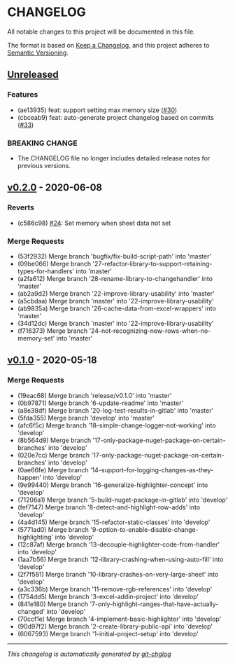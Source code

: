 # CHANGELOG

All notable changes to this project will be documented in this file.

The format is based on [Keep a Changelog], and this project adheres to [Semantic Versioning].

## [Unreleased]

### Features
- (ae13935) feat: support setting max memory size ([#30](https://gitlab.com/hectorjsmith/csharp-excel-changehandler/issues/30))
- (cbceab9) feat: auto-generate project changelog based on commits ([#33](https://gitlab.com/hectorjsmith/csharp-excel-changehandler/issues/33))

### BREAKING CHANGE

- The CHANGELOG file no longer includes detailed release notes for previous versions.

## [v0.2.0] - 2020-06-08
### Reverts
- (c586c98) [#24](https://gitlab.com/hectorjsmith/csharp-excel-changehandler/issues/24): Set memory when sheet data not set

### Merge Requests
- (53f2932) Merge branch 'bugfix/fix-build-script-path' into 'master'
- (09be066) Merge branch '27-refactor-library-to-support-retaining-types-for-handlers' into 'master'
- (a2fa612) Merge branch '28-rename-library-to-changehandler' into 'master'
- (ab2a9d2) Merge branch '22-improve-library-usability' into 'master'
- (a5cbdaa) Merge branch 'master' into '22-improve-library-usability'
- (ab9835a) Merge branch '26-cache-data-from-excel-wrappers' into 'master'
- (34d12dc) Merge branch 'master' into '22-improve-library-usability'
- (f716373) Merge branch '24-not-recognizing-new-rows-when-no-memory-set' into 'master'


## [v0.1.0] - 2020-05-18
### Merge Requests
- (19eac68) Merge branch 'release/v0.1.0' into 'master'
- (0b97871) Merge branch '6-update-readme' into 'master'
- (a8e38df) Merge branch '20-log-test-results-in-gitlab' into 'master'
- (5fda355) Merge branch 'develop' into 'master'
- (afc6f5c) Merge branch '18-simple-change-logger-not-working' into 'develop'
- (8b564d9) Merge branch '17-only-package-nuget-package-on-certain-branches' into 'develop'
- (020e7cc) Merge branch '17-only-package-nuget-package-on-certain-branches' into 'develop'
- (0ae66fe) Merge branch '14-support-for-logging-changes-as-they-happen' into 'develop'
- (9e99440) Merge branch '16-generalize-highlighter-concept' into 'develop'
- (71206a1) Merge branch '5-build-nuget-package-in-gitlab' into 'develop'
- (fef7147) Merge branch '8-detect-and-highlight-row-adds' into 'develop'
- (4a4d145) Merge branch '15-refactor-static-classes' into 'develop'
- (5771ad0) Merge branch '9-option-to-enable-disable-change-highlighting' into 'develop'
- (12c87af) Merge branch '13-decouple-highlighter-code-from-handler' into 'develop'
- (1aa7b56) Merge branch '12-library-crashing-when-using-auto-fill' into 'develop'
- (2f7f581) Merge branch '10-library-crashes-on-very-large-sheet' into 'develop'
- (a3c336b) Merge branch '11-remove-rgb-references' into 'develop'
- (1754dd5) Merge branch '3-excel-addin-project' into 'develop'
- (841e180) Merge branch '7-only-highlight-ranges-that-have-actually-changed' into 'develop'
- (70ccf1e) Merge branch '4-implement-basic-highlighter' into 'develop'
- (90d97f2) Merge branch '2-create-library-public-api' into 'develop'
- (6067593) Merge branch '1-initial-project-setup' into 'develop'

---

*This changelog is automatically generated by [git-chglog]*

[Keep a Changelog]: https://keepachangelog.com/en/1.0.0/
[Semantic Versioning]: https://semver.org/spec/v2.0.0.html
[git-chglog]: https://github.com/git-chglog/git-chglog
[Unreleased]: https://gitlab.com/hectorjsmith/csharp-excel-changehandler/compare/v0.2.0...develop
[v0.2.0]: https://gitlab.com/hectorjsmith/csharp-excel-changehandler/compare/v0.1.0...v0.2.0
[v0.1.0]: https://gitlab.com/hectorjsmith/csharp-excel-changehandler/compare/v0.0.0...v0.1.0
